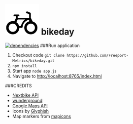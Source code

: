 ![logo](https://raw.githubusercontent.com/janisz/bikeday/master/img/logo.png) bikeday
=======
[![dependencies](https://david-dm.org/janisz/bikeday.png)](https://david-dm.org/janisz/bikeday)
###Run application

1. Checkout code `git clone https://github.com/Freeport-Metrics/bikeday.git`
2. `npm install`
3. Start app `node app.js`
4. Navigate to [http://localhost:8765/index.html](http://localhost:8765/index.html)

###CREDITS

* [Nextbike API](http://nextbike.net/)
* [wunderground](http://api.wunderground.com/)
* [Google Maps API](https://developers.google.com/maps/)
* Icons by [Glyphish](http://www.glyphish.com/)
* Map markers from [mapicons](http://mapicons.nicolasmollet.com/)
